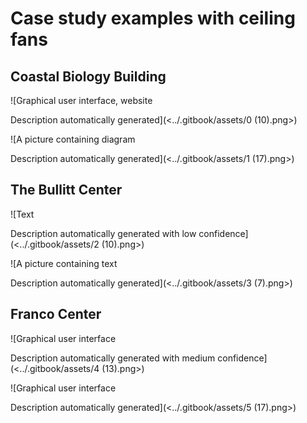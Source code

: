 # Case study examples with ceiling fans

## Coastal Biology Building

![Graphical user interface, website

Description automatically generated](<../.gitbook/assets/0 (10).png>)

![A picture containing diagram

Description automatically generated](<../.gitbook/assets/1 (17).png>)

## The Bullitt Center

![Text

Description automatically generated with low confidence](<../.gitbook/assets/2 (10).png>)

![A picture containing text

Description automatically generated](<../.gitbook/assets/3 (7).png>)

## Franco Center

![Graphical user interface

Description automatically generated with medium confidence](<../.gitbook/assets/4 (13).png>)

![Graphical user interface

Description automatically generated](<../.gitbook/assets/5 (17).png>)
